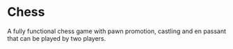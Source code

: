# Chess

A fully functional chess game with pawn promotion, castling and en passant that can be played by two players.
